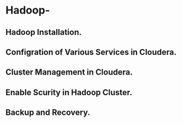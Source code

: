 # Hadoop-
## Hadoop Installation.
## Configration of Various Services in Cloudera.
## Cluster Management in Cloudera.
## Enable Scurity in Hadoop Cluster.
## Backup and Recovery.
